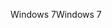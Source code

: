 <span data-ttu-id="7549e-101">Windows 7</span><span class="sxs-lookup"><span data-stu-id="7549e-101">Windows 7</span></span>